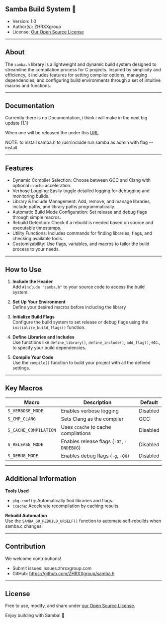 ## Samba Build System 🚀  
- Version: 1.0  
- Author(s): ZHRXXgroup  
- License: [Our Open Source License](http://src.zhrxxgroup.com/OPENSOURCE_LICENSE)

---

## About  
The `samba.h` library is a lightweight and dynamic build system designed to streamline the compilation process for C projects. Inspired by simplicity and efficiency, it includes features for setting compiler options, managing dependencies, and configuring build environments through a set of intuitive macros and functions.

---
## Documentation
Currently there is no Documentation, i think i will make in the next big update (1.1)

When one will be released the under this [URL](https://zhrxxgroup.com/samba.h/docs)

NOTE: to install samba.h to /usr/include run samba as admin with flag --install

---

## Features
- Dynamic Compiler Selection: Choose between GCC and Clang with optional `ccache` acceleration.
- Verbose Logging: Easily toggle detailed logging for debugging and monitoring builds.
- Library & Include Management: Add, remove, and manage libraries, include paths, and library paths programmatically.
- Automatic Build Mode Configuration: Set release and debug flags through simple macros.
- Rebuild Detection: Check if a rebuild is needed based on source and executable timestamps.
- Utility Functions: Includes commands for finding libraries, flags, and checking available tools.
- Customizability: Use flags, variables, and macros to tailor the build process to your needs.

---

## How to Use

1. **Include the Header**  
   Add `#include "samba.h"` to your source code to access the build system.

2. **Set Up Your Environment**  
   Define your desired macros before including the library

3. **Initialize Build Flags**  
   Configure the build system to set release or debug flags using the `initialize_build_flags()` function.

4. **Define Libraries and Includes**  
   Use functions like `define_library()`, `define_include()`, `add_flag()`, etc., to specify your build dependencies.

5. **Compile Your Code**  
   Use the `compile()` function to build your project with all the defined settings.

---

## Key Macros

| Macro                 | Description                               | Default  |  
|-----------------------|-------------------------------------------|----------|  
| `S_VERBOSE_MODE`      | Enables verbose logging                   | Disabled |  
| `S_CMP_CLANG`         | Sets Clang as the compiler                | GCC      |  
| `S_CACHE_COMPILATION` | Uses `ccache` to cache compilations       | Disabled |  
| `S_RELEASE_MODE`      | Enables release flags (`-O2`, `-DNDEBUG`) | Disabled |  
| `S_DEBUG_MODE`        | Enables debug flags (`-g`, `-O0`)         | Disabled |  

---

## Additional Information

**Tools Used**
- `pkg-config`: Automatically find libraries and flags.
- `ccache`: Accelerate recompilation by caching results.

**Rebuild Automation**  
Use the `SAMBA_GO_REBUILD_URSELF()` function to automate self-rebuilds when samba.c changes.

---

## Contribution  
We welcome contributions!
- Submit issues: issues.zhrxxgroup.com
- GitHub: https://github.com/ZHRXXgroup/samba.h

---

## License  
Free to use, modify, and share under [our Open Source License](https://src.zhrxxgroup.com/OPENSOURCE_LICENSE).

Enjoy building with Samba! 🚀  
